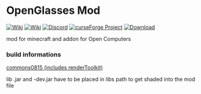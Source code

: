 OpenGlasses Mod
=======================
[![Wiki](http://img.shields.io/badge/wiki-openGlasses1-silver.svg)](http://minecraft.bymarcin.com/OpenGlasses/doku.php)
[![Wiki](http://img.shields.io/badge/wiki-openGlasses2-blue.svg)](https://github.com/StarChasers/OCGlasses/wiki)
[![Discord](https://img.shields.io/discord/371298569354739716.svg?label=discord&style=popout)](https://discordapp.com/invite/8FCFdCK)
[![curseForge Project](http://cf.way2muchnoise.eu/versions/openglasses2_latest.svg)](https://minecraft.curseforge.com/projects/openglasses2)
[![Download](http://cf.way2muchnoise.eu/full_300957_downloads.svg)](https://minecraft.curseforge.com/projects/openglasses2/files)

mod for minecraft and addon for Open Computers

### build informations

[commons0815 (includes renderToolkit)](https://github.com/ben-mkiv/commons0815)

lib .jar and -dev.jar have to be placed in libs path to get shaded into the mod file
